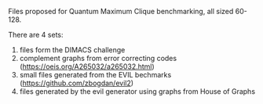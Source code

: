 Files proposed for Quantum Maximum Clique benchmarking, all sized 60-128.

There are 4 sets:
1) files form the DIMACS challenge
2) complement graphs from error correcting codes (https://oeis.org/A265032/a265032.html)
3) small files generated from the EVIL bechmarks (https://github.com/zbogdan/evil2)
4) files generated by the evil generator using graphs from House of Graphs
